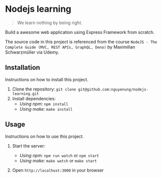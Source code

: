 # Nodejs learning

> We learn nothing by being right.

Build a awesome web application using Express Framework from scratch.

The source code in this project is referenced from the course `NodeJS - The Complete Guide (MVC, REST APIs, GraphQL, Deno)` by Maximilian Schwarzmüller via Udemy.

## Installation

Instructions on how to install this project.

1. Clone the repository: `git clone git@github.com:nguyenung/nodejs-learning.git`
2. Install dependencies:
   - _Using npm:_ `npm install`
   - _Using make:_ `make install`

## Usage

Instructions on how to use this project.

1. Start the server:
   - _Using npm:_ `npm run watch` or `npm start`
   - _Using make:_ `make watch` or `make start`

2. Open `http://localhost:3000` in your browser
